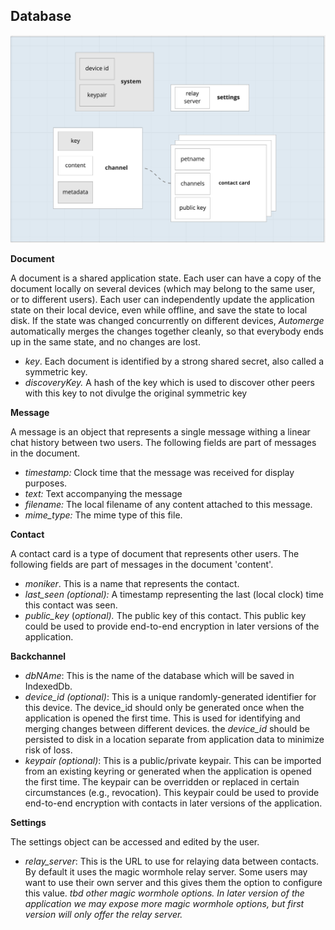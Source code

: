 ## **Database**

![assets/database.png](assets/database.png)

**Document**

A document is a shared application state. Each user can have a copy of the document locally on several devices (which may belong to the same user, or to different users). Each user can independently update the application state on their local device, even while offline, and save the state to local disk. If the state was changed concurrently on different devices, *Automerge* automatically merges the changes together cleanly, so that everybody ends up in the same state, and no changes are lost.

- *key*. Each document is identified by a strong shared secret, also called
  a symmetric key.
- *discoveryKey.* A hash of the key which is used to discover other peers with
  this key to not divulge the original symmetric key

**Message**

A message is an object that represents a single message withing a linear chat
history between two users. The following fields are part of messages in the
document. 

- *timestamp:* Clock time that the message was received for display purposes.
- *text:* Text accompanying the message
- *filename:* The local filename of any content attached to this message.
- *mime_type:* The mime type of this file.

**Contact** 

A contact card is a type of document that represents other users. The following fields are part of messages in the document 'content'. 

- *moniker*. This is a name that represents the contact.
- *last_seen (optional):* A timestamp representing the last (local clock) time this contact was seen.
- *public_key* (*optional).* The public key of this contact. This public key could be used to provide end-to-end encryption in later versions of the application.

**Backchannel**

- *dbNAme*: This is the name of the database which will be saved in IndexedDb.
- *device_id (optional)*: This is a unique randomly-generated identifier for this device. The device_id should only be generated once when the application is opened the first time. This is used for identifying and merging changes between different devices. the *device_id* should be persisted to disk in a location separate from application data to minimize risk of loss.
- *keypair (optional)*: This is a public/private keypair. This can be imported from an existing keyring or generated when the application is opened the first time. The keypair can be overridden or replaced in certain circumstances (e.g., revocation). This keypair could be used to provide end-to-end encryption with contacts in later versions of the application.

**Settings**

The settings object can be accessed and edited by the user.

- *relay_server*: This is the URL to use for relaying data between contacts. By default it uses the magic wormhole relay server. Some users may want to use their own server and this gives them the option to configure this value. *tbd other magic wormhole options. In later version of the application we may expose more magic wormhole options, but first version will only offer the relay server.*
